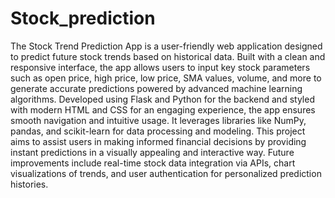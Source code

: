 # Stock_prediction
The Stock Trend Prediction App is a user-friendly web application designed to predict future stock trends based on historical data. Built with a clean and responsive interface, the app allows users to input key stock parameters such as open price, high price, low price, SMA values, volume, and more to generate accurate predictions powered by advanced machine learning algorithms. Developed using Flask and Python for the backend and styled with modern HTML and CSS for an engaging experience, the app ensures smooth navigation and intuitive usage. It leverages libraries like NumPy, pandas, and scikit-learn for data processing and modeling. This project aims to assist users in making informed financial decisions by providing instant predictions in a visually appealing and interactive way. Future improvements include real-time stock data integration via APIs, chart visualizations of trends, and user authentication for personalized prediction histories.
